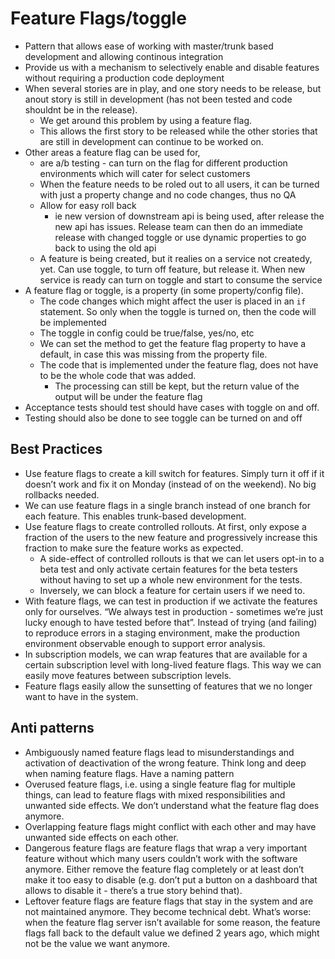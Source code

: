 # Feature Flags/toggle

- Pattern that allows ease of working with master/trunk based development and allowing continous integration
- Provide us with a mechanism to selectively enable and disable features without requiring a production code deployment
- When several stories are in play, and one story needs to be release, but anout story is still in development (has not been tested and code shouldnt be in the release).
  - We get around this problem by using a feature flag.
  - This allows the first story to be released while the other stories that are still in development can continue to be worked on.
- Other areas a feature flag can be used for,
  - are a/b testing - can turn on the flag for different production environments which will cater for select customers
  - When the feature needs to be roled out to all users, it can be turned with just a property change and no code changes, thus no QA
  - Allow for easy roll back
    - ie new version of downstream api is being used, after release the new api has issues. Release team can then do an immediate release with changed toggle or use dynamic properties to go back to using the old api
  - A feature is being created, but it realies on a service not createdy, yet. Can use toggle, to turn off feature, but release it. When new service is ready can turn on toggle and start to consume the service
- A feature flag or toggle, is a property (in some property/config file).
  - The code changes which might affect the user is placed in an `if` statement. So only when the toggle is turned on, then the code will be implemented
  - The toggle in config could be true/false, yes/no, etc
  - We can set the method to get the feature flag property to have a default, in case this was missing from the property file.
  - The code that is implemented under the feature flag, does not have to be the whole code that was added.
    - The processing can still be kept, but the return value of the output will be under the feature flag
- Acceptance tests should test should have cases with toggle on and off.
- Testing should also be done to see toggle can be turned on and off

## Best Practices

- Use feature flags to create a kill switch for features. Simply turn it off if it doesn’t work and fix it on Monday (instead of on the weekend). No big rollbacks needed.
- We can use feature flags in a single branch instead of one branch for each feature. This enables trunk-based development.
- Use feature flags to create controlled rollouts. At first, only expose a fraction of the users to the new feature and progressively increase this fraction to make sure the feature works as expected.
  - A side-effect of controlled rollouts is that we can let users opt-in to a beta test and only activate certain features for the beta testers without having to set up a whole new environment for the tests.
  - Inversely, we can block a feature for certain users if we need to.
- With feature flags, we can test in production if we activate the features only for ourselves. “We always test in production - sometimes we’re just lucky enough to have tested before that”. Instead of trying (and failing) to reproduce errors in a staging environment, make the production environment observable enough to support error analysis.
- In subscription models, we can wrap features that are available for a certain subscription level with long-lived feature flags. This way we can easily move features between subscription levels.
- Feature flags easily allow the sunsetting of features that we no longer want to have in the system.

## Anti patterns

- Ambiguously named feature flags lead to misunderstandings and activation of deactivation of the wrong feature. Think long and deep when naming feature flags. Have a naming pattern
- Overused feature flags, i.e. using a single feature flag for multiple things, can lead to feature flags with mixed responsibilities and unwanted side effects. We don’t understand what the feature flag does anymore.
- Overlapping feature flags might conflict with each other and may have unwanted side effects on each other.
- Dangerous feature flags are feature flags that wrap a very important feature without which many users couldn’t work with the software anymore. Either remove the feature flag completely or at least don’t make it too easy to disable (e.g. don’t put a button on a dashboard that allows to disable it - there’s a true story behind that).
- Leftover feature flags are feature flags that stay in the system and are not maintained anymore. They become technical debt. What’s worse: when the feature flag server isn’t available for some reason, the feature flags fall back to the default value we defined 2 years ago, which might not be the value we want anymore.
